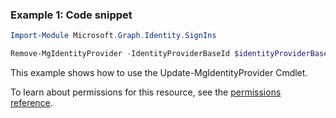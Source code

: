 ### Example 1: Code snippet

```powershellImport-Module Microsoft.Graph.Identity.SignIns

Remove-MgIdentityProvider -IdentityProviderBaseId $identityProviderBaseId
```
This example shows how to use the Update-MgIdentityProvider Cmdlet.
To learn about permissions for this resource, see the [permissions reference](/graph/permissions-reference).

